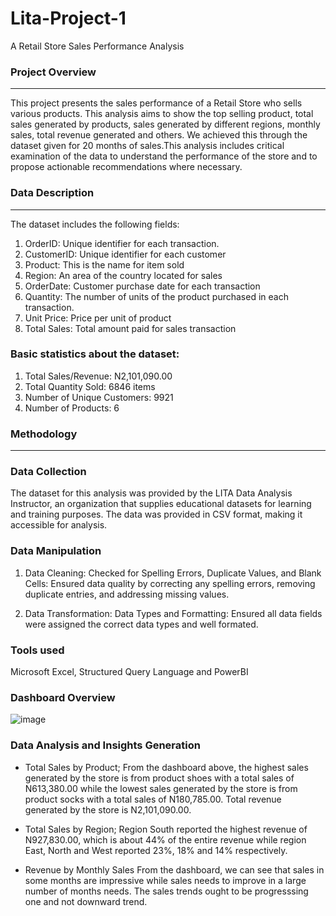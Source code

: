 # Lita-Project-1
A Retail Store Sales Performance Analysis

### Project Overview
---
This project presents the sales performance of a Retail Store who sells various products. This analysis aims to show the top selling product, total sales generated by products, sales generated by different regions, monthly sales, total revenue generated and others. We achieved this through the dataset given for 20 months of sales.This analysis includes critical examination of the data to understand the performance of the store and to propose actionable recommendations where necessary.

### Data Description
---
The dataset includes the following fields:

1. OrderID: Unique identifier for each transaction.
2. CustomerID: Unique identifier for each customer
3. Product: This is the name for item sold
4. Region: An area of the country located for sales
5. OrderDate: Customer purchase date for each transaction
6. Quantity: The number of units of the product purchased in each transaction.
7. Unit Price: Price per unit of product
8. Total Sales: Total amount paid for sales transaction

### Basic statistics about the dataset:
1. Total Sales/Revenue: N2,101,090.00
2. Total Quantity Sold: 6846 items
3. Number of Unique Customers: 9921
4. Number of Products: 6

 ### Methodology
 ---
### Data Collection
The dataset for this analysis was provided by the LITA Data Analysis Instructor, an organization that supplies educational datasets for learning and training purposes. The data was provided in CSV format, making it accessible for analysis.

### Data Manipulation
1. Data Cleaning:
Checked for Spelling Errors, Duplicate Values, and Blank Cells: Ensured data quality by correcting any spelling errors, removing duplicate entries, and addressing missing values.

2. Data Transformation:
Data Types and Formatting: Ensured all data fields were assigned the correct data types and well formated.

 ### Tools used
Microsoft Excel, Structured Query Language and PowerBI

 ### Dashboard Overview

![image](https://github.com/user-attachments/assets/77b1b694-b51f-4412-b63e-86642185cd0c)

 ### Data Analysis and Insights Generation
 * Total Sales by Product;
From the dashboard above, the highest sales generated by the store is from product shoes with a total sales of N613,380.00 while the lowest sales generated by the store is from product socks with a total sales of N180,785.00. Total revenue generated by the store is N2,101,090.00.

* Total Sales by Region;
Region South reported the highest revenue of N927,830.00, which is about 44% of the entire revenue while region East, North and West reported 23%, 18% and 14% respectively.

* Revenue by Monthly Sales
  From the dashboard, we can see that sales in some months are impressive while sales needs to improve in a large number of months needs. The sales trends ought to be progresssing one and not downward trend.

